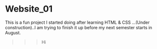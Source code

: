 # Website_01
This is a fun project I started doing after learning HTML & CSS ...(Under construction)..I am trying to finish it up before my next semester starts in August.
>>>Hi
